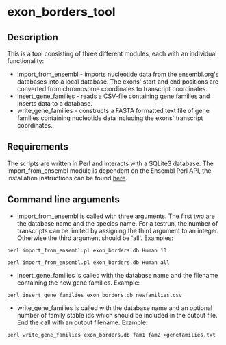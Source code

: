 # exon_borders_tool

## Description ##

This is a tool consisting of three different modules, each with an individual functionality:
* import_from_ensembl - imports nucleotide data from the ensembl.org's databases into a local database. The exons' start and end positions are converted from chromosome coordinates to transcript coordinates.
* insert_gene_families - reads a CSV-file containing gene families and inserts data to a database.
* write_gene_families - constructs a FASTA formatted text file of gene families containing nucleotide data including the exons' transcript coordinates.

## Requirements ##
The scripts are written in Perl and interacts with a SQLite3 database.
The import_from_ensembl module is dependent on the Ensembl Perl API, the installation instructions can be found [here](https://www.ensembl.org/info/docs/api/api_installation.html).


## Command line arguments ##
* import_from_ensembl is called with three arguments. The first two are the database name and the species name. For a testrun, the number of transcripts can be limited by assigning the third argument to an integer. Otherwise the third argument should be 'all'. Examples:

```
perl import_from_ensembl.pl exon_borders.db Human 10
```
```
perl import_from_ensembl.pl exon_borders.db Human all
```

* insert_gene_families is called with the database name and the filename containing the new gene families. Example:
```
perl insert_gene_families exon_borders.db newfamilies.csv
```

* write_gene_families is called with the database name and an optional number of family stable ids which should be included in the output file. End the call with an output filename. Example:
```
perl write_gene_families exon_borders.db fam1 fam2 >genefamilies.txt
```
